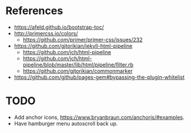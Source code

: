 # References

- https://afeld.github.io/bootstrap-toc/
- http://primercss.io/colors/
    - https://github.com/primer/primer-css/issues/232
- https://github.com/gjtorikian/jekyll-html-pipeline
    - https://github.com/jch/html-pipeline
    - https://github.com/jch/html-pipeline/blob/master/lib/html/pipeline/filter.rb 
    - https://github.com/gjtorikian/commonmarker
- https://github.com/github/pages-gem#bypassing-the-plugin-whitelist

# TODO

- Add anchor icons, https://www.bryanbraun.com/anchorjs/#examples.
- Have hamburger menu autoscroll back up.

